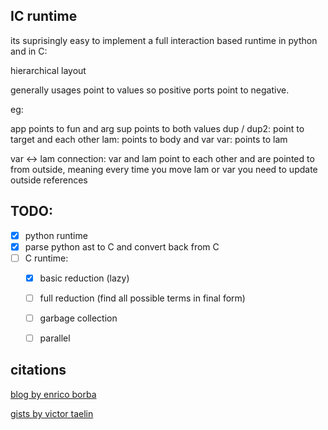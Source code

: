 

## IC runtime

its suprisingly easy to implement a full interaction based runtime in python and in C:

hierarchical layout



generally usages point to values
so positive ports point to negative.

eg:

app points to fun and arg
sup points to both values
dup / dup2:
  point to target and each other
lam:
  points to body and var
var: points to lam

var <-> lam connection:
  var and lam point to each other and are pointed to from outside, meaning every time you move lam or var you need to update outside references


## TODO:

 - [x] python runtime
 - [x] parse python ast to C and convert back from C
 - [ ] C runtime:
    - [x] basic reduction (lazy)
    - [ ] full reduction (find all possible terms in final form)
    - [ ] garbage collection
    - [ ] parallel



## citations

[blog by enrico borba](https://ezb.io/thoughts/interaction_nets/lambda_calculus/2025-08-30_lazy-memory-layout.html)

[gists by victor taelin](gist.github.com/VictorTaelin)
